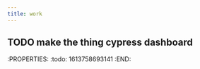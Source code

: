 ```yaml
---
title: work
---
```


## TODO make the thing cypress dashboard
:PROPERTIES:
:todo: 1613758693141
:END:

